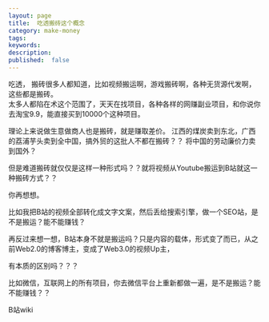 ```yaml
---
layout: page
title:  吃透搬砖这个概念
category: make-money
tags:
keywords:
description:
published:  false
---
```



吃透，
搬砖很多人都知道，比如视频搬运啊，游戏搬砖啊，各种无货源代发啊，这些都是搬砖。  
太多人都陷在术这个范围了，天天在找项目，各种各样的网赚副业项目，和你说你去淘宝9.9，能直接买到10000个这种项目。

理论上来说做生意做商人也是搬砖，就是赚取差价。
江西的煤炭卖到东北，广西的荔浦芋头卖到全中国，搞外贸的这批人不都在搬砖？？
将中国的劳动廉价力卖到国外？


但是难道搬砖就仅仅是这样一种形式吗？？就将视频从Youtube搬运到B站就这一种搬砖方式？？

你再想想。

比如我把B站的视频全部转化成文字文案，然后丢给搜索引擎，做一个SEO站，是不是搬运？能不能赚钱？

再反过来想一想，B站本身不就是搬运吗？只是内容的载体，形式变了而已，从之前Web2.0的博客博主，变成了Web3.0的视频Up主，

有本质的区别吗？？？   

比如微信，互联网上的所有项目，你去微信平台上重新都做一遍，是不是搬运？能不能赚钱？？


B站wiki





